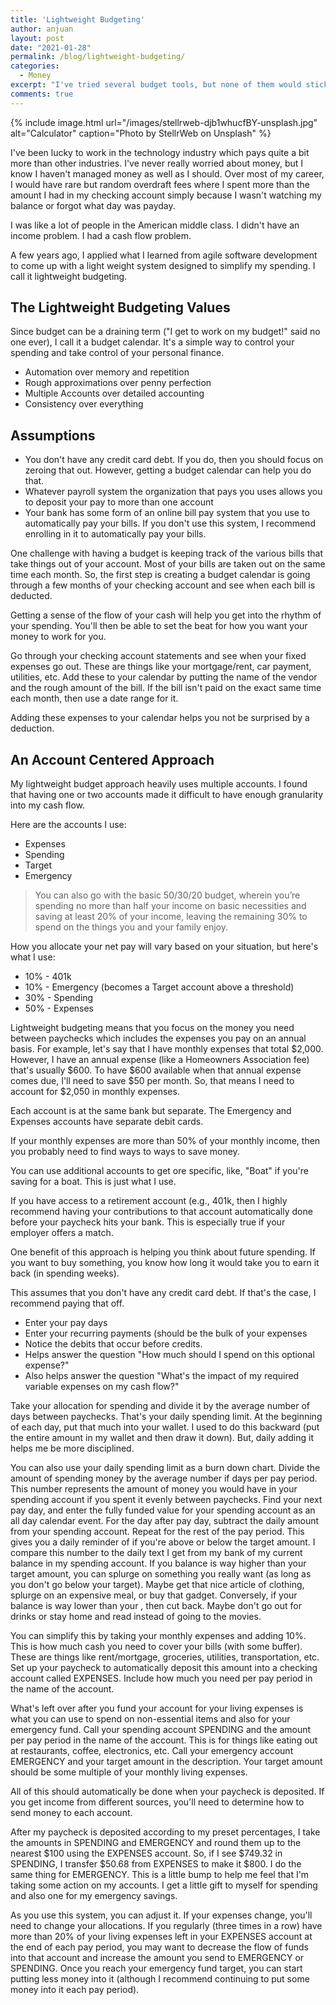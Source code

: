 ```yaml
---
title: 'Lightweight Budgeting'
author: anjuan
layout: post
date: "2021-01-28"
permalink: /blog/lightweight-budgeting/
categories:
  - Money
excerpt: "I've tried several budget tools, but none of them would stick. This is a lightweight approach to budgeting that's worked for me."
comments: true
---
```


{% include image.html url="/images/stellrweb-djb1whucfBY-unsplash.jpg" alt="Calculator" caption="Photo by StellrWeb on Unsplash" %}

I've been lucky to work in the technology industry which pays quite a bit more than other industries. I've never really worried about money, but I know I haven't managed money as well as I should. Over most of my career, I would have rare but random overdraft fees where I spent more than the amount I had in my checking account simply because I wasn't watching my balance or forgot what day was payday.

I was like a lot of people in the American middle class. I didn't have an income problem. I had a cash flow problem.

A few years ago, I applied what I learned from agile software development to come up with a light weight system designed to simplify my spending. I call it lightweight budgeting.

## **The Lightweight Budgeting Values**

Since budget can be a draining term ("I get to work on my budget!" said no one ever), I call it a budget calendar. It's a simple way to control your spending and take control of your personal finance.

* Automation over memory and repetition
* Rough approximations over penny perfection
* Multiple Accounts over detailed accounting
* Consistency over everything

## **Assumptions**

* You don't have any credit card debt. If you do, then you should focus on zeroing that out. However, getting a budget calendar can help you do that.
* Whatever payroll system the organization that pays you uses allows you to deposit your pay to more than one account
* Your bank has some form of an online bill pay system that you use to automatically pay your bills. If you don't use this system, I recommend enrolling in it to automatically pay your bills.

One challenge with having a budget is keeping track of the various bills that take things out of your account. Most of your bills are taken out on the same time each month. So, the first step is creating a budget calendar is going through a few months of your checking account and see when each bill is deducted.

Getting a sense of the flow of your cash will help you get into the rhythm of your spending. You'll then be able to set the beat for how you want your money to work for you.

Go through your checking account statements and see when your fixed expenses go out. These are things like your mortgage/rent, car payment, utilities, etc. Add these to your calendar by putting the name of the vendor and the rough amount of the bill. If the bill isn't paid on the exact same time each month, then use a date range for it.

Adding these expenses to your calendar helps you not be surprised by a deduction.

## **An Account Centered Approach**

My lightweight budget approach heavily uses multiple accounts. I found that having one or two accounts made it difficult to have enough granularity into my cash flow.

Here are the accounts I use:

* Expenses
* Spending
* Target
* Emergency

> You can also go with the basic 50/30/20 budget, wherein you’re spending no more than half your income on basic necessities and saving at least 20% of your income, leaving the remaining 30% to spend on the things you and your family enjoy.

How you allocate your net pay will vary based on your situation, but here's what I use:

* 10% - 401k
* 10% - Emergency (becomes a Target account above a threshold)
* 30% - Spending
* 50% - Expenses

Lightweight budgeting means that you focus on the money you need between paychecks which includes the expenses you pay on an annual basis. For example, let's say that I have monthly expenses that total $2,000. However, I have an annual expense (like a Homeowners Association fee) that's usually $600. To have $600 available when that annual expense comes due, I'll need to save $50 per month. So, that means I need to account for $2,050 in monthly expenses.

Each account is at the same bank but separate. The Emergency and Expenses accounts have separate debit cards.

If your monthly expenses are more than 50% of your monthly income, then you probably need to find ways to ways to save money.

You can use additional accounts to get ore specific, like, "Boat" if you're saving for a boat. This is just what I use.

If you have access to a retirement account (e.g., 401k, then I highly recommend having your contributions to that account automatically done before your paycheck hits your bank. This is especially true if your employer offers a match.

One benefit of this approach is helping you think about future spending. If you want to buy something, you know how long it would take you to earn it back (in spending weeks).

This assumes that you don't have any credit card debt. If that's the case, I recommend paying that off.

* Enter your pay days
* Enter your recurring payments (should be the bulk of your expenses
* Notice the debits that occur before credits.
* Helps answer the question "How much should I spend on this optional expense?"
* Also helps answer the question "What's the impact of my required variable expenses on my cash flow?"

Take your allocation for spending and divide it by the average number of days between paychecks. That's your daily spending limit. At the beginning of each day, put that much into your wallet. I used to do this backward (put the entire amount in my wallet and then draw it down). But, daily adding it helps me be more disciplined.

You can also use your daily spending limit as a burn down chart. Divide the amount of spending money by the average number if days per pay period. This number represents the amount of money you would have in your spending account if you spent it evenly between paychecks. Find your next pay day, and enter the fully funded value for your spending account as an all day calendar event. For the day after pay day, subtract the daily amount from your spending account. Repeat for the rest of the pay period. This gives you a daily reminder of if you're above or below the target amount. I compare this number to the daily text I get from my bank of my current balance in my spending account. If you balance is way higher than your target amount, you can splurge on something you really want (as long as you don't go below your target). Maybe get that nice article of clothing, splurge on an expensive meal, or buy that gadget. Conversely, if your balance is way lower than your , then cut back. Maybe don't go out for drinks or stay home and read instead of going to the movies.  

You can simplify this by taking your monthly expenses and adding 10%. This is how much cash you need to cover your bills (with some buffer). These are things like rent/mortgage, groceries, utilities, transportation, etc. Set up your paycheck to automatically deposit this amount into a checking account called EXPENSES. Include how much you need per pay period in the name of the account.

What's left over after you fund your account for your living expenses is what you can use to spend on non-essential items and also for your emergency fund. Call your spending account SPENDING and the amount per pay period in the name of the account. This is for things like eating out at restaurants, coffee, electronics, etc.  Call your emergency account EMERGENCY and your target amount in the description. Your target amount should be some multiple of your monthly living expenses.

All of this should automatically be done when your paycheck is deposited. If you get income from different sources, you'll need to determine how to send money to each account.

After my paycheck is deposited according to my preset percentages, I take the amounts in SPENDING and EMERGENCY and round them up to the nearest $100 using the EXPENSES account. So, if I see $749.32 in SPENDING, I transfer $50.68 from EXPENSES to make it $800. I do the same thing for EMERGENCY. This is a little bump to help me feel that I'm taking some action on my accounts. I get a little gift to myself for spending and also one for my emergency savings.

As you use this system, you can adjust it. If your expenses change, you'll need to change your allocations. If you regularly (three times in a row) have more than 20% of your living expenses left in your EXPENSES account at the end of each pay period, you may want to decrease the flow of funds into that account and increase the amount you send to EMERGENCY or SPENDING.  Once you reach your emergency fund target, you can start putting less money into it (although I recommend continuing to put some money into it each pay period).
